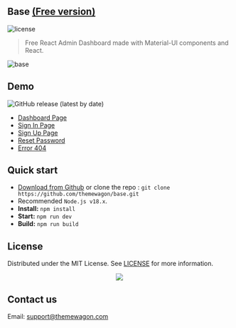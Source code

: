 ## Base [(Free version)](https://themewagon.github.io/base/)

![license](https://img.shields.io/badge/license-MIT-blue.svg)

> Free React Admin Dashboard made with Material-UI components and React.

![base](https://github.com/user-attachments/assets/b6c35f74-31ba-445d-ac1a-93957039d767)

## Demo

![GitHub release (latest by date)](https://img.shields.io/github/v/release/themewagon/base)

- [Dashboard Page](https://themewagon.github.io/base/)
- [Sign In Page](https://themewagon.github.io/base/auth/signin)
- [Sign Up Page](https://themewagon.github.io/base/auth/signup)
- [Reset Password](https://themewagon.github.io/base/auth/reset-password)
- [Error 404](https://themewagon.github.io/base/error/404)

## Quick start

- [Download from Github](https://github.com/themewagon/base/archive/refs/heads/main.zip) or clone the repo : `git clone https://github.com/themewagon/base.git`
- Recommended `Node.js v18.x`.
- **Install:** `npm install`
- **Start:** `npm run dev`
- **Build:** `npm run build`

## License

Distributed under the MIT License. See [LICENSE](https://github.com/minimal-ui-kit/minimal.free/blob/main/LICENSE.md) for more information.

<a name="readme-top">
<div align="center">
<a align="center" href="https://github.com/themewagon/base/graphs/contributors">
<img src="https://contrib.rocks/image?repo=themewagon/base" /><br />
</a></a></div>

## Contact us

Email: support@themewagon.com
